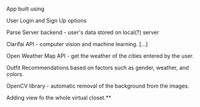 App built using 

User Login and Sign Up options

Parse Server backend - user's data stored on local(?) server

Clarifai API - computer vision and machine learning. [...]

Open Weather Map API - get the weather of the cities entered by the user.

Outfit Recommendations based on factors such as gender, weather, and colors.

OpenCV library - automatic removal of the background from the images.

Adding view fo the whole virtual closet.**
